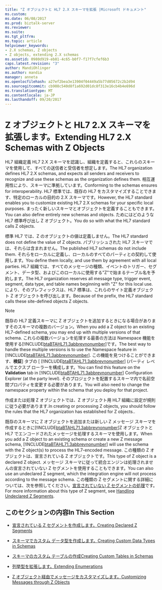 ```yaml
---
title: "Z オブジェクトと HL7 2.X スキーマを拡張 |Microsoft ドキュメント"
ms.custom: 
ms.date: 06/08/2017
ms.prod: biztalk-server
ms.reviewer: 
ms.suite: 
ms.tgt_pltfrm: 
ms.topic: article
helpviewer_keywords:
- 2.X schemas, Z objects
- Z objects, extending 2.X schemas
ms.assetid: 0980d919-eb81-4c65-b0f7-f17f7cfef6b3
caps.latest.revision: "3"
author: MandiOhlinger
ms.author: mandia
manager: anneta
ms.openlocfilehash: a27ef2bea3e13904f04449a5b77d05672c2b2d94
ms.sourcegitcommit: cb908c540d8f1a692d01dc8f313e16cb4b4e696d
ms.translationtype: MT
ms.contentlocale: ja-JP
ms.lasthandoff: 09/20/2017
---
```

# <a name="extending-hl7-2x-schemas-with-z-objects"></a><span data-ttu-id="84d52-102">Z オブジェクトと HL7 2.X スキーマを拡張します。</span><span class="sxs-lookup"><span data-stu-id="84d52-102">Extending HL7 2.X Schemas with Z Objects</span></span>
<span data-ttu-id="84d52-103">HL7 組織定義 HL7 2.X スキーマを認識し、組織を定義すると、これらのスキーマを使用して、すべての送信者と受信者を想定します。</span><span class="sxs-lookup"><span data-stu-id="84d52-103">The HL7 organization defines HL7 2.X schemas, and expects all senders and receivers to recognize and use these schemas as the organization defines them.</span></span> <span data-ttu-id="84d52-104">相互運用性により、スキーマに準拠しています。</span><span class="sxs-lookup"><span data-stu-id="84d52-104">Conforming to the schemas ensures for interoperability.</span></span> <span data-ttu-id="84d52-105">HL7 標準では、既存の HL7 をカスタマイズすることできます、特定のローカルの目的の 2.X スキーマです。</span><span class="sxs-lookup"><span data-stu-id="84d52-105">However, the HL7 standard enables you to customize existing HL7 2.X schemas for your specific local purposes.</span></span> <span data-ttu-id="84d52-106">まったく新しいスキーマとオブジェクトを定義することもできます。</span><span class="sxs-lookup"><span data-stu-id="84d52-106">You can also define entirely new schemas and objects.</span></span> <span data-ttu-id="84d52-107">ためにはどのような HL7 標準呼び出し Z オブジェクト。</span><span class="sxs-lookup"><span data-stu-id="84d52-107">You do so with what the HL7 standard calls Z objects.</span></span>  
  
 <span data-ttu-id="84d52-108">標準 HL7 では、Z のオブジェクトの値は定義しません。</span><span class="sxs-lookup"><span data-stu-id="84d52-108">The HL7 standard does not define the value of Z objects.</span></span> <span data-ttu-id="84d52-109">パブリッシュされた HL7 スキーマでは、それらは含まれません。</span><span class="sxs-lookup"><span data-stu-id="84d52-109">The published HL7 schemas do not include them.</span></span> <span data-ttu-id="84d52-110">それらをローカルに定義し、ローカルのすべてのパーティとの契約して使用します。</span><span class="sxs-lookup"><span data-stu-id="84d52-110">You define them locally, and use them by agreement with all local parties.</span></span> <span data-ttu-id="84d52-111">HL7 組織では、すべてのメッセージの種類、イベントのトリガー、セグメント、データ型、およびこのローカルに使用する"Z"で始まるテーブル名を予約します。</span><span class="sxs-lookup"><span data-stu-id="84d52-111">The HL7 organization reserves all message type, trigger event, segment, data type, and table names beginning with "Z" for this local use.</span></span> <span data-ttu-id="84d52-112">により、そのプレフィックスは、HL7 標準は、これらのサイト定義オブジェクト Z オブジェクトを呼び出します。</span><span class="sxs-lookup"><span data-stu-id="84d52-112">Because of the prefix, the HL7 standard calls these site-defined objects Z objects.</span></span>  
  
> [!NOTE]
>  <span data-ttu-id="84d52-113">既存の HL7 定義スキーマに Z オブジェクトを追加するときになる場合がありますそのスキーマの複数のバージョン。</span><span class="sxs-lookup"><span data-stu-id="84d52-113">When you add a Z object to an existing HL7-defined schema, you may end up with multiple versions of that schema.</span></span> <span data-ttu-id="84d52-114">これらの複数バージョンを処理する最善の方法は Namespace 機能を使用する[!INCLUDE[btaBTAHL71.3abbrevnonumber](../../includes/btabtahl71-3abbrevnonumber-md.md)]です。</span><span class="sxs-lookup"><span data-stu-id="84d52-114">The best way to handle these multiple versions is to use the Namespace feature in [!INCLUDE[btaBTAHL71.3abbrevnonumber](../../includes/btabtahl71-3abbrevnonumber-md.md)].</span></span> <span data-ttu-id="84d52-115">この機能を見つけることができます、**検証**] タブの [ [!INCLUDE[btaBTAHL71.3abbrevnonumber](../../includes/btabtahl71-3abbrevnonumber-md.md)] (パーティ レベルでエクスプ ローラーを構成します。</span><span class="sxs-lookup"><span data-stu-id="84d52-115">You can find this feature on the **Validation** tab in [!INCLUDE[btaBTAHL71.3abbrevnonumber](../../includes/btabtahl71-3abbrevnonumber-md.md)] Configuration Explorer (at the party level).</span></span> <span data-ttu-id="84d52-116">そのプロジェクトを配置するスキーマ内で名前空間プロパティを変更する必要があります。</span><span class="sxs-lookup"><span data-stu-id="84d52-116">You will also need to change the namespace property within the schema that you deploy for that project.</span></span>  
  
 <span data-ttu-id="84d52-117">作成または処理 Z オブジェクトでは、Z オブジェクト用 HL7 組織に設定が規則に従う必要があります.</span><span class="sxs-lookup"><span data-stu-id="84d52-117">In creating or processing Z objects, you should follow the rules that the HL7 organization has established for Z objects..</span></span>  
  
 <span data-ttu-id="84d52-118">既存のスキーマに Z オブジェクトを追加または新しい Z メッセージ スキーマを作成するときに[!INCLUDE[btaBTAHL71.3abbrevnonumber](../../includes/btabtahl71-3abbrevnonumber-md.md)]Z オブジェクトと HL7 でエンコードされたメッセージを処理するスキーマを使用します。</span><span class="sxs-lookup"><span data-stu-id="84d52-118">When you add a Z object to an existing schema or create a new Z message schema, [!INCLUDE[btaBTAHL71.3abbrevnonumber](../../includes/btabtahl71-3abbrevnonumber-md.md)] will use the schema with the Z object(s) to process the HL7-encoded message.</span></span> <span data-ttu-id="84d52-119">この種類の Z オブジェクトは、宣言されている Z オブジェクトです。</span><span class="sxs-lookup"><span data-stu-id="84d52-119">This type of Z object is a declared Z object.</span></span> <span data-ttu-id="84d52-120">メッセージ スキーマに従って統合エンジンは処理されませんの宣言されていない Z セグメントを使用することもできます。</span><span class="sxs-lookup"><span data-stu-id="84d52-120">You can also use an undeclared Z segment, which the integration engine will not process according to the message schema.</span></span> <span data-ttu-id="84d52-121">この種類の Z セグメントに関する詳細については、次を参照してください。[宣言されていない Z セグメントの処理](../../adapters-and-accelerators/accelerator-hl7/handling-undeclared-z-segments.md)です。</span><span class="sxs-lookup"><span data-stu-id="84d52-121">For more information about this type of Z segment, see [Handling Undeclared Z Segments](../../adapters-and-accelerators/accelerator-hl7/handling-undeclared-z-segments.md).</span></span>  
  
## <a name="in-this-section"></a><span data-ttu-id="84d52-122">このセクションの内容</span><span class="sxs-lookup"><span data-stu-id="84d52-122">In This Section</span></span>  
  
-   [<span data-ttu-id="84d52-123">宣言されている Z セグメントを作成します。</span><span class="sxs-lookup"><span data-stu-id="84d52-123">Creating Declared Z Segments</span></span>](../../adapters-and-accelerators/accelerator-hl7/creating-declared-z-segments.md)  
  
-   [<span data-ttu-id="84d52-124">スキーマでカスタム データ型を作成します。</span><span class="sxs-lookup"><span data-stu-id="84d52-124">Creating Custom Data Types in Schemas</span></span>](../../adapters-and-accelerators/accelerator-hl7/creating-custom-data-types-in-schemas.md)  
  
-   [<span data-ttu-id="84d52-125">スキーマのカスタム テーブルの作成</span><span class="sxs-lookup"><span data-stu-id="84d52-125">Creating Custom Tables in Schemas</span></span>](../../adapters-and-accelerators/accelerator-hl7/creating-custom-tables-in-schemas.md)  
  
-   [<span data-ttu-id="84d52-126">列挙型を拡張します。</span><span class="sxs-lookup"><span data-stu-id="84d52-126">Extending Enumerations</span></span>](../../adapters-and-accelerators/accelerator-hl7/extending-enumerations.md)  
  
-   [<span data-ttu-id="84d52-127">Z オブジェクト経由でメッセージをカスタマイズします。</span><span class="sxs-lookup"><span data-stu-id="84d52-127">Customizing Messages through Z Objects</span></span>](../../adapters-and-accelerators/accelerator-hl7/customizing-messages-through-z-objects.md)